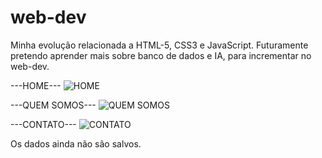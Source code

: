 # web-dev
  Minha evolução relacionada a HTML-5, CSS3 e JavaScript.
 Futuramente pretendo aprender mais sobre banco de dados e IA, para incrementar no web-dev.

---HOME---
![HOME](https://user-images.githubusercontent.com/79976267/133103637-65f08107-163e-4e2c-b8fa-e5664ef70d8a.png)

---QUEM SOMOS---
![QUEM SOMOS](https://user-images.githubusercontent.com/79976267/133103802-87079644-f0eb-4359-9c84-3d178996c4e2.png)

---CONTATO---
![CONTATO](https://user-images.githubusercontent.com/79976267/133103935-3357a4f2-ab0a-48ac-8137-f776bf5ea9d7.png)

 Os dados ainda não são salvos.
